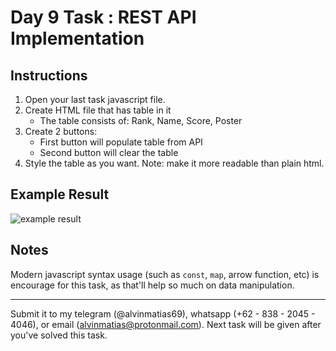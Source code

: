 # Day 9 Task : REST API Implementation

## Instructions
1. Open your last task javascript file.
2. Create HTML file that has table in it
    * The table consists of: Rank, Name, Score, Poster
3. Create 2 buttons:
    * First button will populate table from API
    * Second button will clear the table
4. Style the table as you want. Note: make it more readable than plain html.

## Example Result
![example result](./example.gif "result example")

## Notes
Modern javascript syntax usage (such as `const`, `map`, arrow function, etc) is encourage for this task, as that'll help so much on data manipulation.

---

Submit it to my telegram (@alvinmatias69), whatsapp (+62 - 838 - 2045 - 4046), or email (alvinmatias@protonmail.com). 
Next task will be given after you've solved this task.